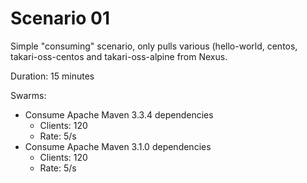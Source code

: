 # Scenario 01

Simple "consuming" scenario, only pulls various (hello-world, centos, takari-oss-centos and takari-oss-alpine from Nexus.

Duration: 15 minutes

Swarms:
* Consume Apache Maven 3.3.4 dependencies
  * Clients: 120
  * Rate: 5/s
* Consume Apache Maven 3.1.0 dependencies
  * Clients: 120
  * Rate: 5/s
